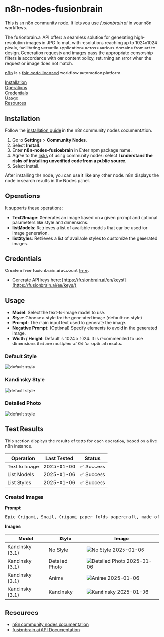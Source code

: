 # n8n-nodes-fusionbrain

This is an n8n community node. It lets you use _fusionbrain.ai_ in your n8n workflows.

The fusionbrain.ai API offers a seamless solution for generating high-resolution images in JPG format, with resolutions
reaching up to 1024x1024 pixels, facilitating versatile applications across various domains from art to design.
Generation requests and images pass the appropriate censorship filters in accordance with our content policy, returning
an error when the request or image does not match.

[n8n](https://n8n.io/) is a [fair-code licensed](https://docs.n8n.io/reference/license/) workflow automation platform.

[Installation](#installation)  
[Operations](#operations)  
[Credentials](#credentials)  
[Usage](#usage)  
[Resources](#resources)

## Installation

Follow the [installation guide](https://docs.n8n.io/integrations/community-nodes/installation/) in the n8n community
nodes documentation.

1. Go to **Settings** > **Community Nodes**.
2. Select **Install**.
3. Enter **n8n-nodes-fusionbrain** in Enter npm package name.
4. Agree to the [risks](https://docs.n8n.io/integrations/community-nodes/risks/) of using community nodes: select **I
	 understand the risks of installing unverified code from a public source**.
5. Select Install.

After installing the node, you can use it like any other node. n8n displays the node in search results in the Nodes
panel.

## Operations

It supports these operations:

* **Text2Image**: Generates an image based on a given prompt and optional parameters like style and dimensions.
* **listModels**: Retrieves a list of available models that can be used for image generation.
* **listStyles**: Retrieves a list of available styles to customize the generated images.

## Credentials

Create a free fusionbrain.ai account [here](https://fusionbrain.ai/en/).

* Generate API keys here: [https://fusionbrain.ai/en/keys/](https://fusionbrain.ai/en/keys/)

## Usage

* **Model**: Select the text-to-image model to use.
* **Style**: Choose a style for the generated image (default: no style).
* **Prompt**: The main input text used to generate the image.
* **Negative Prompt**: (Optional) Specify elements to avoid in the generated image.
* **Width / Height**: Default is 1024 x 1024. It is recommended to use dimensions that are multiples of 64 for optimal
	results.

### Default Style

![default style](img/style-default.png)

### Kandinsky Style

![default style](img/style-kandinsky.png)

### Detailed Photo

![default style](img/style-detailed-photo.png)

## Test Results

This section displays the results of tests for each operation, based on a live n8n instance.

| Operation     | Last Tested                                        | Status                                              |
|---------------|----------------------------------------------------|-----------------------------------------------------|
| Text to Image | <span id="test-text2image-date">2025-01-06</span>  | <span id="test-text2image-status">✅ Success</span>  |
| List Models   | <span id="test-list-models-date">2025-01-06</span> | <span id="test-list-models-status">✅ Success</span> |
| List Styles   | <span id="test-list-styles-date">2025-01-06</span> | <span id="test-list-styles-status">✅ Success</span> |

### Created Images

**Prompt:**
<pre id="test-text2image-prompt">Epic Origami, Snail, Origami paper folds papercraft, made of paper, stationary, 8K resolution 64 megapixels soft focus,</pre>

**Images:**

| Model           | Style          | Image                                                                                                                             |
|-----------------|----------------|-----------------------------------------------------------------------------------------------------------------------------------|
| Kandinsky (3.1) | No Style       | <span id="test-text2image-no-style-image">![No Style 2025-01-06](img/testresuls/2025-01-06-no-style.jpg)</span>                   |
| Kandinsky (3.1) | Detailed Photo | <span id="test-text2image-detailed-photo-image">![Detailed Photo 2025-01-06](img/testresuls/2025-01-06-detailed-photo.jpg)</span> |
| Kandinsky (3.1) | Anime          | <span id="test-text2image-anime-image">![Anime 2025-01-06](img/testresuls/2025-01-06-anime.jpg)</span>                            |
| Kandinsky (3.1) | Kandinsky      | <span id="test-text2image-kandinsky-image">![Kandinsky 2025-01-06](img/testresuls/2025-01-06-kandinsky.jpg)</span>                |

## Resources

* [n8n community nodes documentation](https://docs.n8n.io/integrations/community-nodes/)
* [fusionbrain.ai API Documentation](https://fusionbrain.ai/docs/en/doc/api-dokumentaciya/)
